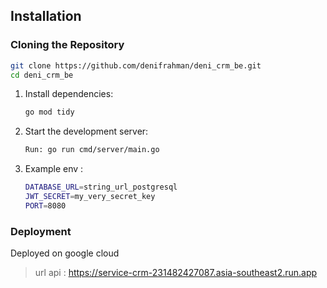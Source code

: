 ## Installation
### Cloning the Repository
```bash
git clone https://github.com/denifrahman/deni_crm_be.git
cd deni_crm_be
```

1. Install dependencies:
    ```bash
    go mod tidy
    ```


2. Start the development server:
    ```bash
    Run: go run cmd/server/main.go
    ```


3. Example env : 
    ``` bash
    DATABASE_URL=string_url_postgresql
    JWT_SECRET=my_very_secret_key
    PORT=8080
    ```
    
### Deployment 

Deployed on google cloud

>url api : https://service-crm-231482427087.asia-southeast2.run.app

